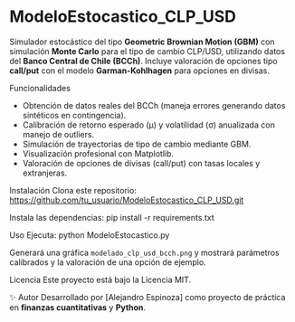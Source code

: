 # ModeloEstocastico_CLP_USD

Simulador estocástico del tipo **Geometric Brownian Motion (GBM)** con simulación **Monte Carlo** para el tipo de cambio CLP/USD, utilizando datos del **Banco Central de Chile (BCCh)**. Incluye valoración de opciones tipo **call/put** con el modelo **Garman-Kohlhagen** para opciones en divisas.

Funcionalidades
- Obtención de datos reales del BCCh (maneja errores generando datos sintéticos en contingencia).
- Calibración de retorno esperado (μ) y volatilidad (σ) anualizada con manejo de outliers.
- Simulación de trayectorias de tipo de cambio mediante GBM.
- Visualización profesional con Matplotlib.
- Valoración de opciones de divisas (call/put) con tasas locales y extranjeras.

Instalación
Clona este repositorio:
https://github.com/tu_usuario/ModeloEstocastico_CLP_USD.git

Instala las dependencias:
pip install -r requirements.txt


Uso
Ejecuta:
python ModeloEstocastico.py

Generará una gráfica `modelado_clp_usd_bcch.png` y mostrará parámetros calibrados y la valoración de una opción de ejemplo.

Licencia
Este proyecto está bajo la Licencia MIT.

✨ Autor
Desarrollado por [Alejandro Espinoza] como proyecto de práctica en **finanzas cuantitativas** y **Python**.

